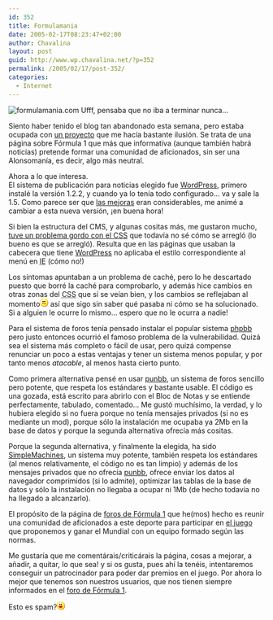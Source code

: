 ```yaml
---
id: 352
title: Formulamania
date: 2005-02-17T08:23:47+02:00
author: Chavalina
layout: post
guid: http://www.wp.chavalina.net/?p=352
permalink: /2005/02/17/post-352/
categories:
  - Internet
---
```

<img class="imgizqda" src="http://www.formulamania.com/img/firmafm.jpg" alt="formulamania.com" /> Ufff, pensaba que no iba a terminar nunca…

Siento haber tenido el blog tan abandonado esta semana, pero estaba ocupada con <a href="http://www.formulamania.com" target="_blank">un proyecto</a> que me hacía bastante ilusión. Se trata de una página sobre Fórmula 1 que más que informativa (aunque también habrá noticias) pretende formar una comunidad de aficionados, sin ser una Alonsomanía, es decir, algo más neutral.

Ahora a lo que interesa.  
El sistema de publicación para noticias elegido fue <a href="http://www.wordpress.org/" target="_blank">WordPress</a>, primero instalé la versión 1.2.2, y cuando ya lo tenía todo configurado… va y sale la 1.5. Como parece ser que <a href="http://zootropo.f2o.org/archivos/2005/02/15/wordpress-15-%c2%bfque-hay-de-nuevo-viejo/" target="_blank">las mejoras</a> eran considerables, me animé a cambiar a esta nueva versión, &iexcl;en buena hora!

Si bien la estructura del CMS, y algunas cositas más, me gustaron mucho, <a href="http://www.isopixel.info/foro/viewtopic.php?t=125" target="_blank">tuve un problema gordo con el CSS</a> que todavía no sé cómo se arregló (lo bueno es que se arregló). Resulta que en las páginas que usaban la cabecera que tiene <a href="http://www.wordpress.org/" target="_blank">WordPress</a> no aplicaba el estilo correspondiente al men&uacute; en <acronym title="Internet Explorer">IE</acronym> (cómo no!)

Los síntomas apuntaban a un problema de caché, pero lo he descartado puesto que borré la caché para comprobarlo, y además hice cambios en otras zonas del <acronym title="Cascade Style Sheets">CSS</acronym> que sí se veían bien, y los cambios se reflejaban al momento![emo](/imagenes/emoticonos/confuso.gif) así que sigo sin saber qué pasaba ni cómo se ha solucionado. Si a alguien le ocurre lo mismo… espero que no le ocurra a nadie!

Para el sistema de foros tenía pensado instalar el popular sistema <a href="http://www.phpbb.com/" target="_blank">phpbb</a> pero justo entonces ocurrió el famoso problema de la vulnerabilidad. Quizá sea el sistema más completo o fácil de usar, pero quizá compense renunciar un poco a estas ventajas y tener un sistema menos popular, y por tanto menos _atacable_, al menos hasta cierto punto.

Como primera alternativa pensé en usar <a href="http://punbb.org/" target="_blank">punbb</a>, un sistema de foros sencillo pero potente, que respeta los estándares y bastante usable. El código es una gozada, está escrito para abrirlo con el Bloc de Notas y se entiende perfectamente, tabulado, comentado… Me gustó muchísimo, la verdad, y lo hubiera elegido si no fuera porque no tenía mensajes privados (si no es mediante un mod), porque sólo la instalación me ocupaba ya 2Mb en la base de datos y porque la segunda alternativa ofrecía más cositas.

Porque la segunda alternativa, y finalmente la elegida, ha sido <a href="http://www.simplemachines.org/" target="_blank">SimpleMachines</a>, un sistema muy potente, también respeta los estándares (al menos relativamente, el código no es tan limpio) y además de los mensajes privados que no ofrecía <a href="http://punbb.org/" target="_blank">punbb</a>, ofrece enviar los datos al navegador comprimidos (si lo admite), optimizar las tablas de la base de datos y sólo la instalación no llegaba a ocupar ni 1Mb (de hecho todavía no ha llegado a alcanzarlo).

El propósito de la página de <a href="http://www.formulamania.com/foros/index.php" target="_blank">foros de Fórmula 1</a> que he(mos) hecho es reunir una comunidad de aficionados a este deporte para participar en <a href="http://www.formulamania.com/juego/index.php" target="_blank">el juego</a> que proponemos y ganar el Mundial con un equipo formado seg&uacute;n las normas.

Me gustaría que me comentárais/criticárais la página, cosas a mejorar, a a&ntilde;adir, a quitar, lo que sea! y si os gusta, pues ahí la tenéis, intentaremos conseguir un patrocinador para poder dar premios en el juego. Por ahora lo mejor que tenemos son nuestros usuarios, que nos tienen siempre informados en el <a href="http://www.formulamania.com/foros/index.php?board=1.0" target="_blank">foro de Fórmula 1</a>.

Esto es spam?![emo](/imagenes/emoticonos/risa.gif)